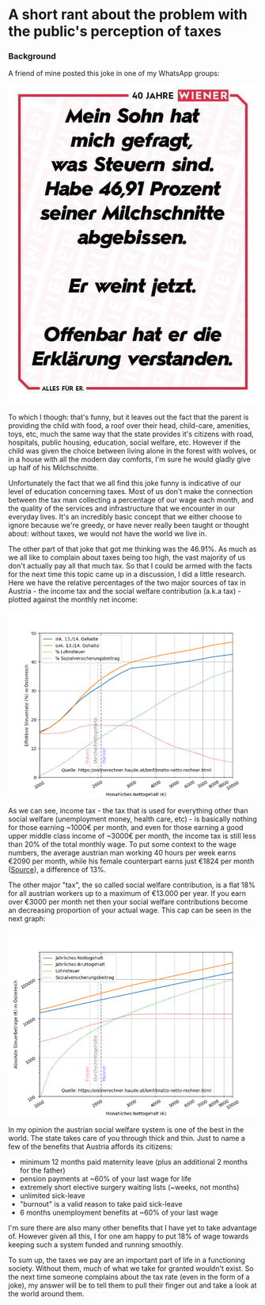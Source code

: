 # A short rant about the problem with the public's perception of taxes

### Background
A friend of mine posted this joke in one of my WhatsApp groups:

![Mein Sohn hat mich gefragt, was Steuern sing. Habe 46.91% seiner Milchschnitte abgebissen](tax_joke.jpg)

To which I though: that's funny, but it leaves out the fact that the parent is 
providing the child with food, a roof over their head, child-care, amenities, 
toys, etc, much the same way that the state provides it's citizens with road,
hospitals, public housing, education, social welfare, etc. However if the child 
was given the choice between living alone in the forest with wolves, or in a 
house with all the modern day comforts, I'm sure he would gladly give up half of
his Milchschnitte.

Unfortunately the fact that we all find this joke funny is indicative of our 
level of education concerning taxes. Most of us don't make the connection 
between the tax man collecting a percentage of our wage each month, and the 
quality of the services and infrastructure that we encounter in our everyday 
lives. It's an incredibly basic concept that we either choose to ignore because 
we're greedy, or have never really been taught or thought about: without taxes, 
we would not have the world we live in.

The other part of that joke that got me thinking was the 46.91%. As much as we 
all like to complain about taxes being too high, the vast majority of us don't 
actually pay all that much tax. So that I could be armed with the facts for 
the next time this topic came up in a discussion, I did a little research. 
Here we have the relative percentages of the two major sources of tax in 
Austria - the income tax and the social welfare contribution (a.k.a tax) - 
plotted against the monthly net income:

![Claim about Austrian tax being 47%](Austrian_tax_rate.png)  

As we can see, income tax - the tax that is used for everything other than 
social welfare (unemployment money, health care, etc) - is basically nothing 
for those earning ~1000€ per month, and even for those earning a good 
upper middle class income of ~3000€ per month, the income tax is still less than 
20% of the total monthly wage. To put some context to the wage numbers, the 
average austrian man working 40 hours per week earns €2090 per month, 
while his female counterpart earns just €1824 per month 
([Source](http://www.statistik.at/web_de/statistiken/menschen_und_gesellschaft/soziales/personen-einkommen/jaehrliche_personen_einkommen/index.html)),
a difference of 13%.

The other major "tax", the so called social welfare contribution, is a flat 18%
for all austrian workers up to a maximum of €13.000 per year. If you earn over 
€3000 per month net then your social welfare contributions become an decreasing
proportion of your actual wage. This cap can be seen in the next graph:

![Austrian social welfare contribution cap](Austrian_tax_numbers.png)

In my opinion the austrian social welfare system is one of the best in the 
world. The state takes care of you through thick and thin. Just to name a few
of the benefits that Austria affords its citizens:
- minimum 12 months paid maternity leave (plus an additional 2 months for the father)
- pension payments at ~60% of your last wage for life
- extremely short elective surgery waiting lists (~weeks, not months)
- unlimited sick-leave
- "burnout" is a valid reason to take paid sick-leave
- 6 months unemployment benefits at ~60% of your last wage

I'm sure there are also many other benefits that I have yet to take advantage
of. However given all this, I for one am happy to put 18% of wage towards 
keeping such a system funded and running smoothly. 

To sum up, the taxes we pay are an important part of life in a functioning
society. Without them, much of what we take for granted wouldn't exist. So the
next time someone complains about the tax rate (even in the form of a joke), my
answer will be to tell them to pull their finger out and take a look at the
world around them.




